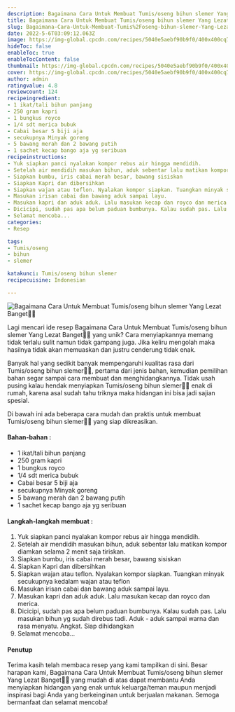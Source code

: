 ```yaml
---
description: Bagaimana Cara Untuk Membuat Tumis/oseng bihun slemer Yang Lezat Banget"
title: Bagaimana Cara Untuk Membuat Tumis/oseng bihun slemer Yang Lezat Banget
slug: Bagaimana-Cara-Untuk-Membuat-Tumis%2Foseng-bihun-slemer-Yang-Lezat-Banget
date: 2022-5-6T03:09:12.063Z
image: https://img-global.cpcdn.com/recipes/5040e5aebf90b9f0/400x400cq70/photo.jpg
hideToc: false
enableToc: true
enableTocContent: false
thumbnail: https://img-global.cpcdn.com/recipes/5040e5aebf90b9f0/400x400cq70/photo.jpg
cover: https://img-global.cpcdn.com/recipes/5040e5aebf90b9f0/400x400cq70/photo.jpg
author: admin
ratingvalue: 4.8
reviewcount: 124
recipeingredient:
- 1 ikat/tali bihun panjang
- 250 gram kapri
- 1 bungkus royco
- 1/4 sdt merica bubuk
- Cabai besar 5 biji aja
- secukupnya Minyak goreng
- 5 bawang merah dan 2 bawang putih
- 1 sachet kecap bango aja yg seribuan
recipeinstructions:
- Yuk siapkan panci nyalakan kompor rebus air hingga mendidih.
- Setelah air mendidih masukan bihun, aduk sebentar lalu matikan kompor diamkan selama 2 menit saja tiriskan.
- Siapkan bumbu, iris cabai merah besar, bawang sisiskan
- Siapkan Kapri dan dibersihkan
- Siapkan wajan atau teflon. Nyalakan kompor siapkan. Tuangkan minyak secukupnya kedalam wajan atau teflon
- Masukan irisan cabai dan bawang aduk sampai layu.
- Masukan kapri dan aduk aduk. Lalu masukan kecap dan royco dan merica.
- Dicicipi, sudah pas apa belum paduan bumbunya. Kalau sudah pas. Lalu masukan bihun yg sudah direbus tadi. Aduk - aduk sampai warna dan rasa menyatu. Angkat. Siap dihidangkan
- Selamat mencoba...
categories:
- Resep

tags:
- Tumis/oseng
- bihun
- slemer

katakunci: Tumis/oseng bihun slemer
recipecuisine: Indonesian

---
```


![Bagaimana Cara Untuk Membuat Tumis/oseng bihun slemer Yang Lezat Banget👩‍🍳](https://img-global.cpcdn.com/recipes/5040e5aebf90b9f0/400x400cq70/photo.jpg)

Lagi mencari ide resep Bagaimana Cara Untuk Membuat Tumis/oseng bihun slemer Yang Lezat Banget👩‍🍳 yang unik? Cara menyiapkannya memang tidak terlalu sulit namun tidak gampang juga. Jika keliru mengolah maka hasilnya tidak akan memuaskan dan justru cenderung tidak enak.

Banyak hal yang sedikit banyak mempengaruhi kualitas rasa dari Tumis/oseng bihun slemer👩‍🍳, pertama dari jenis bahan, kemudian pemilihan bahan segar sampai cara membuat dan menghidangkannya. Tidak usah pusing kalau hendak menyiapkan Tumis/oseng bihun slemer👩‍🍳 enak di rumah, karena asal sudah tahu triknya maka hidangan ini bisa jadi sajian spesial.

Di bawah ini ada beberapa cara mudah dan praktis untuk membuat Tumis/oseng bihun slemer👩‍🍳 yang siap dikreasikan.

<!--inarticleads1-->

#### Bahan-bahan :

- 1 ikat/tali bihun panjang
- 250 gram kapri
- 1 bungkus royco
- 1/4 sdt merica bubuk
- Cabai besar 5 biji aja
- secukupnya Minyak goreng
- 5 bawang merah dan 2 bawang putih
- 1 sachet kecap bango aja yg seribuan

<!--inarticleads2-->

#### Langkah-langkah membuat :

1. Yuk siapkan panci nyalakan kompor rebus air hingga mendidih.
1. Setelah air mendidih masukan bihun, aduk sebentar lalu matikan kompor diamkan selama 2 menit saja tiriskan.
1. Siapkan bumbu, iris cabai merah besar, bawang sisiskan
1. Siapkan Kapri dan dibersihkan
1. Siapkan wajan atau teflon. Nyalakan kompor siapkan. Tuangkan minyak secukupnya kedalam wajan atau teflon
1. Masukan irisan cabai dan bawang aduk sampai layu.
1. Masukan kapri dan aduk aduk. Lalu masukan kecap dan royco dan merica.
1. Dicicipi, sudah pas apa belum paduan bumbunya. Kalau sudah pas. Lalu masukan bihun yg sudah direbus tadi. Aduk - aduk sampai warna dan rasa menyatu. Angkat. Siap dihidangkan
1. Selamat mencoba...

#### Penutup

Terima kasih telah membaca resep yang kami tampilkan di sini. Besar harapan kami, Bagaimana Cara Untuk Membuat Tumis/oseng bihun slemer Yang Lezat Banget👩‍🍳 yang mudah di atas dapat membantu Anda menyiapkan hidangan yang enak untuk keluarga/teman maupun menjadi inspirasi bagi Anda yang berkeinginan untuk berjualan makanan. Semoga bermanfaat dan selamat mencoba!